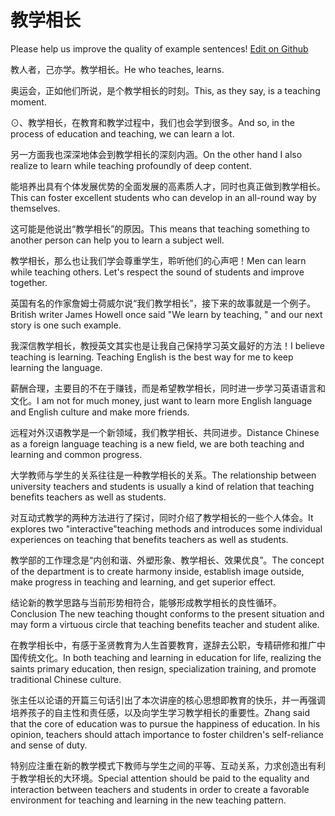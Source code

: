 # 教学相长

Please help us improve the quality of example sentences! [Edit on Github](https://github.com/jiyushe/jiyu-example-sentence-source/blob/main/chinese/jiaoxuexiangzhang.md)

<p><span class="chinese">教人者，己亦学。教学相长。</span><span class="english">He who teaches, learns.</span></p>

<p><span class="chinese">奥运会，正如他们所说，是个教学相长的时刻。</span><span class="english">This, as they say, is a teaching moment.</span></p>

<p><span class="chinese">⊙、教学相长，在教育和教学过程中，我们也会学到很多。</span><span class="english">And so, in the process of education and teaching, we can learn a lot.</span></p>

<p><span class="chinese">另一方面我也深深地体会到教学相长的深刻内涵。</span><span class="english">On the other hand I also realize to learn while teaching profoundly of deep content.</span></p>

<p><span class="chinese">能培养出具有个体发展优势的全面发展的高素质人才，同时也真正做到教学相长。</span><span class="english">This can foster excellent students who can develop in an all-round way by themselves.</span></p>

<p><span class="chinese">这可能是他说出“教学相长”的原因。</span><span class="english">This means that teaching something to another person can help you to learn a subject well.</span></p>

<p><span class="chinese">教学相长，那么也让我们学会尊重学生，聆听他们的心声吧！</span><span class="english">Men can learn while teaching others. Let's respect the sound of students and improve together.</span></p>

<p><span class="chinese">英国有名的作家詹姆士荷威尔说“我们教学相长”，接下来的故事就是一个例子。</span><span class="english">British writer James Howell once said "We learn by teaching, " and our next story is one such example.</span></p>

<p><span class="chinese">我深信教学相长，教授英文其实也是让我自己保持学习英文最好的方法！</span><span class="english">I believe teaching is learning. Teaching English is the best way for me to keep learning the language.</span></p>

<p><span class="chinese">薪酬合理，主要目的不在于赚钱，而是希望教学相长，同时进一步学习英语语言和文化。</span><span class="english">I am not for much money, just want to learn more English language and English culture and make more friends.</span></p>

<p><span class="chinese">远程对外汉语教学是一个新领域，我们教学相长、共同进步。</span><span class="english">Distance Chinese as a foreign language teaching is a new field, we are both teaching and learning and common progress.</span></p>

<p><span class="chinese">大学教师与学生的关系往往是一种教学相长的关系。</span><span class="english">The relationship between university teachers and students is usually a kind of relation that teaching benefits teachers as well as students.</span></p>

<p><span class="chinese">对互动式教学的两种方法进行了探讨，同时介绍了教学相长的一些个人体会。</span><span class="english">It explores two "interactive"teaching methods and introduces some individual experiences on teaching that benefits teachers as well as students.</span></p>

<p><span class="chinese">教学部的工作理念是“内创和谐、外塑形象、教学相长、效果优良”。</span><span class="english">The concept of the department is to create harmony inside, establish image outside, make progress in teaching and learning, and get superior effect.</span></p>

<p><span class="chinese">结论新的教学思路与当前形势相符合，能够形成教学相长的良性循环。</span><span class="english">Conclusion The new teaching thought conforms to the present situation and may form a virtuous circle that teaching benefits teacher and student alike.</span></p>

<p><span class="chinese">在教学相长中，有感于圣贤教育为人生首要教育，遂辞去公职，专精研修和推广中国传统文化。</span><span class="english">In both teaching and learning in education for life, realizing the saints primary education, then resign, specialization training, and promote traditional Chinese culture.</span></p>

<p><span class="chinese">张主任以论语的开篇三句话引出了本次讲座的核心思想即教育的快乐，并一再强调培养孩子的自主性和责任感，以及向学生学习教学相长的重要性。</span><span class="english">Zhang said that the core of education was to pursue the happiness of education. In his opinion, teachers should attach importance to foster children's self-reliance and sense of duty.</span></p>

<p><span class="chinese">特别应注重在新的教学模式下教师与学生之间的平等、互动关系，力求创造出有利于教学相长的大环境。</span><span class="english">Special attention should be paid to the equality and interaction between teachers and students in order to create a favorable environment for teaching and learning in the new teaching pattern.</span></p>

